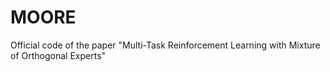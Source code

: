 # MOORE
Official code of the paper "Multi-Task Reinforcement Learning with Mixture of Orthogonal Experts"
